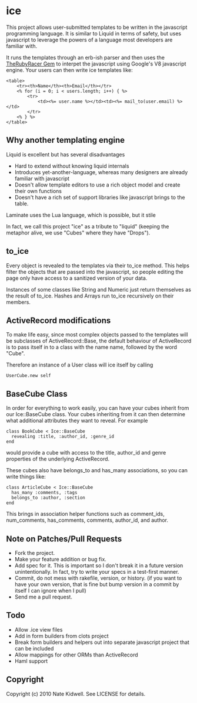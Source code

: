 # ice

This project allows user-submitted templates to be written in the javascript programming language.  It is similar to Liquid in terms of safety, but uses javascript to leverage the powers of a language most developers are familiar with.

It runs the templates through an erb-ish parser and then uses the [TheRubyRacer Gem](http://github.com/cowboyd/therubyracer) to interpet the javascript using Google's V8 javascript engine.  Your users can then write ice templates like:

    <table>
        <tr><th>Name</th><th>Email</th></tr>
        <% for (i = 0; i < users.length; i++) { %>
            <tr>
                <td><%= user.name %></td><td><%= mail_to(user.email) %></td>
            </tr>
        <% } %>
    </table>

## Why another templating engine

Liquid is excellent but has several disadvantages

* Hard to extend without knowing liquid internals
* Introduces yet-another-language, whereas many designers are already familiar with javascript
* Doesn't allow template editors to use a rich object model and create their own functions
* Doesn't have a rich set of support libraries like javascript brings to the table.

Laminate uses the Lua language, which is possible, but it stile

In fact, we call this project "ice" as a tribute to "liquid" (keeping the metaphor alive, we use "Cubes" where they have "Drops").

## to_ice

Every object is revealed to the templates via their to_ice method.  This helps filter the objects that are passed into the javascript, so people editing the page only have access to a sanitized version of your data.

Instances of some classes like String and Numeric just return themselves as the result of to_ice.  Hashes and Arrays run to_ice recursively on their members.

## ActiveRecord modifications

To make life easy, since most complex objects passed to the templates will be subclasses of ActiveRecord::Base, the default behaviour of ActiveRecord is to pass itself in to a class with the name name, followed by the word "Cube".

Therefore an instance of a User class will ice itself by calling

    UserCube.new self

## BaseCube Class

In order for everything to work easily, you can have your cubes inherit from our Ice::BaseCube class.  Your cubes inheriting from it can then determine what additional attributes they want to reveal.  For example

    class BookCube < Ice::BaseCube
      revealing :title, :author_id, :genre_id
    end

would provide a cube with access to the title, author_id and genre properties of the underlying ActiveRecord.

These cubes also have belongs_to and has_many associations, so you can write things like:

    class ArticleCube < Ice::BaseCube
      has_many :comments, :tags
      belongs_to :author, :section
    end

This brings in association helper functions such as comment_ids, num_comments, has_comments, comments, author_id, and author.

## Note on Patches/Pull Requests

* Fork the project.
* Make your feature addition or bug fix.
* Add spec for it. This is important so I don't break it in a future version unintentionally.  In fact, try to write your specs in a test-first manner.
* Commit, do not mess with rakefile, version, or history.
  (if you want to have your own version, that is fine but bump version in a commit by itself I can ignore when I pull)
* Send me a pull request.

## Todo

* Allow .ice view files
* Add in form builders from clots project
* Break form builders and helpers out into separate javascript project that can be included
* Allow mappings for other ORMs than ActiveRecord
* Haml support

## Copyright

Copyright (c) 2010 Nate Kidwell. See LICENSE for details.